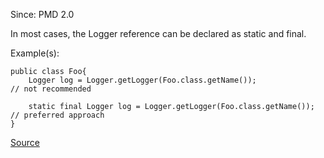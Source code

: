 Since: PMD 2.0

In most cases, the Logger reference can be declared as static and final.

Example(s):
```
public class Foo{
    Logger log = Logger.getLogger(Foo.class.getName());					// not recommended

    static final Logger log = Logger.getLogger(Foo.class.getName());	// preferred approach
}
```

[Source](https://pmd.github.io/pmd-5.5.4/pmd-java/rules/java/logging-java.html#LoggerIsNotStaticFinal)
